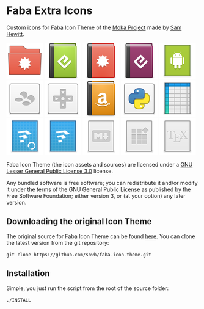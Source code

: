 # Faba Extra Icons

Custom icons for Faba Icon Theme of the [Moka Project](https://snwh.org/moka) made by [Sam Hewitt](http://snwh.org/).

![](faba-extras/folder-mathematica.svg)
![](faba-mimetypes/mimetypes/application-epub+zip.svg)
![](faba-mimetypes/mimetypes/application-mathematica.svg)
![](faba-mimetypes/mimetypes/application-vnd.adobe.adept+xml.svg)
![](faba-mimetypes/mimetypes/application-vnd.android.package-archive.svg)
![](faba-mimetypes/mimetypes/application-vnd.nintendo.snes.rom.svg)
![](faba-mimetypes/mimetypes/application-x-gba-rom.svg)
![](faba-mimetypes/mimetypes/application-x-mobipocket-ebook.svg)
![](faba-mimetypes/mimetypes/application-x-python-bytecode.svg)
![](faba-mimetypes/mimetypes/application-x-qtiplot.svg)
![](faba-mimetypes/mimetypes/application-x-wine-extension-skb.svg)
![](faba-mimetypes/mimetypes/application-x-wine-extension-skp.svg)
![](faba-mimetypes/mimetypes/text-x-markdown.svg)
![](faba-mimetypes/mimetypes/text-x-ms-regedit.svg)
![](faba-mimetypes/mimetypes/text-x-tex.svg)

Faba Icon Theme (the icon assets and sources) are licensed under a [GNU Lesser General Public License 3.0](https://www.gnu.org/licenses/lgpl-3.0.en.html) license.

Any bundled software is free software; you can redistribute it and/or modify it under the terms of the GNU General Public License as published by the Free Software Foundation; either version 3, or (at your option) any later version.

## Downloading the original Icon Theme

The original source for Faba Icon Theme can be found [here](https://github.com/snwh/faba-icon-theme). You can clone the latest version from the git repository:

	git clone https://github.com/snwh/faba-icon-theme.git

## Installation

Simple, you just run the script from the root of the source folder:
```bash
./INSTALL
```
